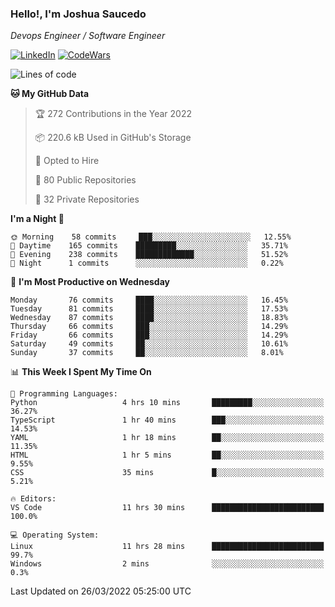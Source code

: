 ### Hello!, I'm Joshua Saucedo
*Devops Engineer / Software Engineer*  

[![LinkedIn](https://img.shields.io/badge/LinkedIn-0073b1?logo=linkedin&style=flat-square&logoColor=white)](https://www.linkedin.com/in/joshua-nathanael-saucedo-uriarte-bb0336169/)
[![CodeWars](https://www.codewars.com/users/joshuansu0897/badges/micro)](https://www.codewars.com/users/joshuansu0897)

<!--START_SECTION:waka-->
![Lines of code](https://img.shields.io/badge/From%20Hello%20World%20I%27ve%20Written-2%20Million%20lines%20of%20code-blue)

**🐱 My GitHub Data** 

> 🏆 272 Contributions in the Year 2022
 > 
> 📦 220.6 kB Used in GitHub's Storage 
 > 
> 💼 Opted to Hire
 > 
> 📜 80 Public Repositories 
 > 
> 🔑 32 Private Repositories  
 > 
**I'm a Night 🦉** 

```text
🌞 Morning    58 commits     ███░░░░░░░░░░░░░░░░░░░░░░   12.55% 
🌆 Daytime    165 commits    █████████░░░░░░░░░░░░░░░░   35.71% 
🌃 Evening    238 commits    █████████████░░░░░░░░░░░░   51.52% 
🌙 Night      1 commits      ░░░░░░░░░░░░░░░░░░░░░░░░░   0.22%

```
📅 **I'm Most Productive on Wednesday** 

```text
Monday       76 commits     ████░░░░░░░░░░░░░░░░░░░░░   16.45% 
Tuesday      81 commits     ████░░░░░░░░░░░░░░░░░░░░░   17.53% 
Wednesday    87 commits     ████░░░░░░░░░░░░░░░░░░░░░   18.83% 
Thursday     66 commits     ███░░░░░░░░░░░░░░░░░░░░░░   14.29% 
Friday       66 commits     ███░░░░░░░░░░░░░░░░░░░░░░   14.29% 
Saturday     49 commits     ██░░░░░░░░░░░░░░░░░░░░░░░   10.61% 
Sunday       37 commits     ██░░░░░░░░░░░░░░░░░░░░░░░   8.01%

```


📊 **This Week I Spent My Time On** 

```text
💬 Programming Languages: 
Python                   4 hrs 10 mins       █████████░░░░░░░░░░░░░░░░   36.27% 
TypeScript               1 hr 40 mins        ███░░░░░░░░░░░░░░░░░░░░░░   14.53% 
YAML                     1 hr 18 mins        ██░░░░░░░░░░░░░░░░░░░░░░░   11.35% 
HTML                     1 hr 5 mins         ██░░░░░░░░░░░░░░░░░░░░░░░   9.55% 
CSS                      35 mins             █░░░░░░░░░░░░░░░░░░░░░░░░   5.21%

🔥 Editors: 
VS Code                  11 hrs 30 mins      █████████████████████████   100.0%

💻 Operating System: 
Linux                    11 hrs 28 mins      █████████████████████████   99.7% 
Windows                  2 mins              ░░░░░░░░░░░░░░░░░░░░░░░░░   0.3%

```


 Last Updated on 26/03/2022 05:25:00 UTC
<!--END_SECTION:waka-->
